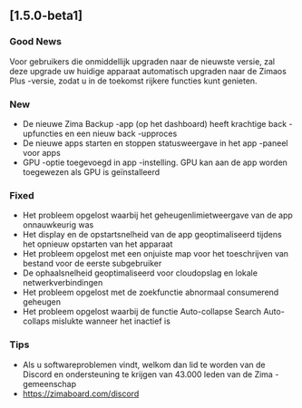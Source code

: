 ## [1.5.0-beta1]
### Good News
Voor gebruikers die onmiddellijk upgraden naar de nieuwste versie, zal deze upgrade uw huidige apparaat automatisch upgraden naar de Zimaos Plus -versie, zodat u in de toekomst rijkere functies kunt genieten.
### New
- De nieuwe Zima Backup -app (op het dashboard) heeft krachtige back -upfuncties en een nieuw back -upproces
- De nieuwe apps starten en stoppen statusweergave in het app -paneel voor apps
- GPU -optie toegevoegd in app -instelling. GPU kan aan de app worden toegewezen als GPU is geïnstalleerd
### Fixed
- Het probleem opgelost waarbij het geheugenlimietweergave van de app onnauwkeurig was
- Het display en de opstartsnelheid van de app geoptimaliseerd tijdens het opnieuw opstarten van het apparaat
- Het probleem opgelost met een onjuiste map voor het toeschrijven van bestand voor de eerste subgebruiker
- De ophaalsnelheid geoptimaliseerd voor cloudopslag en lokale netwerkverbindingen
- Het probleem opgelost met de zoekfunctie abnormaal consumerend geheugen
- Het probleem opgelost waarbij de functie Auto-collapse Search Auto-collaps mislukte wanneer het inactief is
### Tips
- Als u softwareproblemen vindt, welkom dan lid te worden van de Discord en ondersteuning te krijgen van 43.000 leden van de Zima -gemeenschap
- <a href = "https://zimaboard.com/discord" target = "_ blank" style = "color: blauw"> https://zimaboard.com/discord </a>
